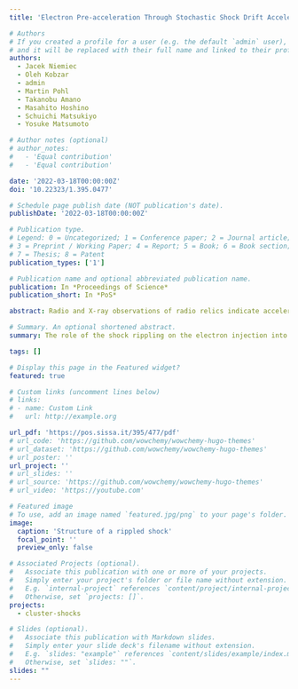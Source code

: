 ```yaml
---
title: 'Electron Pre-acceleration Through Stochastic Shock Drift Acceleration at Intracluster Shocks'

# Authors
# If you created a profile for a user (e.g. the default `admin` user), write the username (folder name) here
# and it will be replaced with their full name and linked to their profile.
authors:
  - Jacek Niemiec
  - Oleh Kobzar
  - admin
  - Martin Pohl
  - Takanobu Amano
  - Masahito Hoshino
  - Schuichi Matsukiyo
  - Yosuke Matsumoto

# Author notes (optional)
# author_notes:
#   - 'Equal contribution'
#   - 'Equal contribution'

date: '2022-03-18T00:00:00Z'
doi: '10.22323/1.395.0477'

# Schedule page publish date (NOT publication's date).
publishDate: '2022-03-18T00:00:00Z'

# Publication type.
# Legend: 0 = Uncategorized; 1 = Conference paper; 2 = Journal article;
# 3 = Preprint / Working Paper; 4 = Report; 5 = Book; 6 = Book section;
# 7 = Thesis; 8 = Patent
publication_types: ['1']

# Publication name and optional abbreviated publication name.
publication: In *Proceedings of Science*
publication_short: In *PoS*

abstract: Radio and X-ray observations of radio relics indicate acceleration of relativistic electrons at merger shocks in galaxy clusters. These large-scale shocks can also be sites of ultra-high-energy cosmic ray production. It is assumed that diffusive shock acceleration (DSA) produces synchrotron-radiating electrons but the process of electron pre-acceleration from thermal to supra-thermal energies is poorly known. Using large-scale fully-kinetic two-dimensional particle-in-cell (PIC) simulations of a quasi-perpendicular subluminal shock with low sonic Mach number ($M_s=3$) and propagating in hot intracluster medium with plasma beta $\beta=5$ we have recently demonstrated that the main electron pre-acceleration mechanism is stochastic shock-drift acceleration (SSDA). In this process electrons are confined at the shock by pitch-angle scattering off turbulence and gain energy while drifting along the motional electric field. We showed that multi-scale magnetic turbulence, including ion-scale shock rippling modes, is essential for electron energization. This turbulence is driven by effective ion and electron temperature anisotropies in the entire shock transition. Wide-energy non-thermal electron distributions are formed both upstream and downstream of the shock and the maximum energy of the electrons is sufficient for their injection into DSA. Here we report on our new PIC simulation studies of SSDA process in a range of plasma beta ($\beta=5−30$) and subluminal shock obliquity angles. We show that SSDA persists in facilitating the electron injection in rippled shocks. We also present how the SSDA efficiency vary with intracluster medium and shock parameters.

# Summary. An optional shortened abstract.
summary: The role of the shock rippling on the electron injection into the diffusive shock acceleration 

tags: []

# Display this page in the Featured widget?
featured: true

# Custom links (uncomment lines below)
# links:
# - name: Custom Link
#   url: http://example.org

url_pdf: 'https://pos.sissa.it/395/477/pdf'
# url_code: 'https://github.com/wowchemy/wowchemy-hugo-themes'
# url_dataset: 'https://github.com/wowchemy/wowchemy-hugo-themes'
# url_poster: ''
url_project: ''
# url_slides: ''
# url_source: 'https://github.com/wowchemy/wowchemy-hugo-themes'
# url_video: 'https://youtube.com'

# Featured image
# To use, add an image named `featured.jpg/png` to your page's folder.
image:
  caption: 'Structure of a rippled shock'
  focal_point: ''
  preview_only: false

# Associated Projects (optional).
#   Associate this publication with one or more of your projects.
#   Simply enter your project's folder or file name without extension.
#   E.g. `internal-project` references `content/project/internal-project/index.md`.
#   Otherwise, set `projects: []`.
projects:
  - cluster-shocks

# Slides (optional).
#   Associate this publication with Markdown slides.
#   Simply enter your slide deck's filename without extension.
#   E.g. `slides: "example"` references `content/slides/example/index.md`.
#   Otherwise, set `slides: ""`.
slides: ""
---
```


<!-- {{% callout note %}}
Click the _Cite_ button above to demo the feature to enable visitors to import publication metadata into their reference management software.
{{% /callout %}}

{{% callout note %}}
Create your slides in Markdown - click the _Slides_ button to check out the example.
{{% /callout %}}

Supplementary notes can be added here, including [code, math, and images](https://wowchemy.com/docs/writing-markdown-latex/). -->
